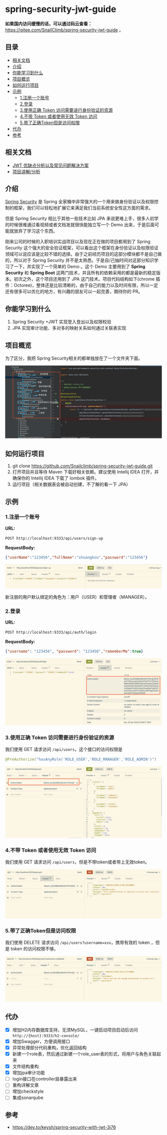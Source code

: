 
# spring-security-jwt-guide

**如果国内访问缓慢的话，可以通过码云查看：** https://gitee.com/SnailClimb/spring-security-jwt-guide 。


## 目录


- [相关文档](#相关文档)
- [介绍](#介绍)
- [你能学习到什么](#你能学习到什么)
- [项目概览](#项目概览)
- [如何运行项目](#如何运行项目)
- [示例](#示例)
    - [1.注册一个账号](#1注册一个账号)
    - [2.登录](#2登录)
    - [3.使用正确 Token 访问需要进行身份验证的资源](#3使用正确-token-访问需要进行身份验证的资源)
    - [4.不带 Token 或者使用无效 Token 访问](#4不带-token-或者使用无效-token-访问)
    - [5.带了正确Token但是访问权限](#5带了正确token但是访问权限)
- [代办](#代办)
- [参考](#参考)

## 相关文档

- [JWT 优缺点分析以及常见问题解决方案](https://github.com/Snailclimb/JavaGuide/blob/master/docs/system-design/authority-certification/JWT-advantages-and-disadvantages.md)
- [项目讲解/分析](./docs/SpringSecurity介绍.md)

## 介绍

[Spring Security](https://spring.io/projects/spring-security ) 是 Spring 全家桶中非常强大的一个用来做身份验证以及权限控制的框架，我们可以轻松地扩展它来满足我们当前系统安全性这方面的需求。

但是 Spring Security 相比于其他一些技术比如 JPA 来说更难上手，很多人初学的时候很难通过看视频或者文档发就很快能独立写一个 Demo 出来，于是后面可能就放弃了学习这个东西。

刚来公司的时候的入职培训实战项目以及现在正在做的项目都用到了 Spring Security 这个强大的安全验证框架，可以看出这个框架在身份验证以及权限验证领域可以说应该是比较不错的选择。由于之前经历项目的这部分模块都不是自己做的，所以对于 Spring Security 并不是太熟悉。于是自/己抽时间对这部分知识学习了一下，并实现了一个简单的 Demo 。这个 Demo 主要用到了 **Spring Security** 和 **Spring Boot** 这两门技术，并且所有的依赖采用的都是最新的稳定版本。初次之外，这个项目还用到了 JPA 这门技术。项目代码结构如下(chrome 插件：Octoree)，整体还是比较清晰的，由于自己的能力以及时间有限，所以一定还有很多可以优化的地方，有兴趣的朋友可以一起完善，期待你的 PR。


## 你能学习到什么

1. Spring Security +JWT 实现登入登出以及权限校验
2. JPA 实现审计功能、多对多的映射关系如何通过关联表实现

## 项目概览

为了区分，我把 Spring Security相关的都单独放在了一个文件夹下面。

![](./pictures/structure.png)


## 如何运行项目

1. git clone https://github.com/Snailclimb/spring-security-jwt-guide.git
2. 打开项目并且等待 Maven 下载好相关依赖。建议使用 Intellij IDEA 打开，并确保你的 Intellij IDEA 下载了 lombok 插件。
4. 运行项目（相关数据表会被自动创建，不了解的看一下 JPA）

## 示例

### 1.注册一个账号

**URL:**

`POST http://localhost:9333/api/users/sign-up`

**RequestBody:**

```json
{"userName":"123456","fullName":"shuangkou","password":"123456"}

```

![注册](./pictures/sign-up.png)

新注册的用户默认绑定的角色为：用户（USER）和管理者（MANAGER）。

### 2.登录

**URL:**

`POST http://localhost:9333/api/auth/login`

**RequestBody:**

```json
{"username": "123456", "password": "123456","rememberMe":true}
```

![登录](./pictures/login.png)


### 3.使用正确 Token 访问需要进行身份验证的资源

我们使用 GET 请求访问 `/api/users`，这个接口的访问权限是

```java
@PreAuthorize("hasAnyRole('ROLE_USER','ROLE_MANAGER','ROLE_ADMIN')")
```

![Access resources that require authentication](./pictures/access-resources-that-require-authentication.png)

### 4.不带 Token 或者使用无效 Token 访问

我们使用 GET 请求访问 `/api/users`，但是不带token或者带上无效token。


![Access resources that require authentication without token or with invalid token](./pictures/access-resources-that-require-authentication2.png)

### 5.带了正确Token但是访问权限

我们使用 DELETE 请求访问 `/api/users?username=xxx`，携带有效的 token ，但是 token 的访问权限不够。

![](./pictures/not-have-enough-permission.png)

## 代办

- [x] 增加H2内存数据库支持，无须MySQL，一键启动项目启动后访问 `http://{host}:9333/h2-console/`
- [x] 增加Swagger，方便调用接口
- [x] 异常处理部分代码重构，优化返回结构
- [x] 新建一个role表，然后通过新建一个role_user表的形式，将用户与角色关联起来
- [x] 文件结构重构
- [x] 增加jpa审计功能
- [ ] login接口在controller层暴露出来
- [ ] 重构详解文章
- [ ] 增加checkstyle
- [ ] 集成sonarqube

## 参考

- https://dev.to/keysh/spring-security-with-jwt-3j76
